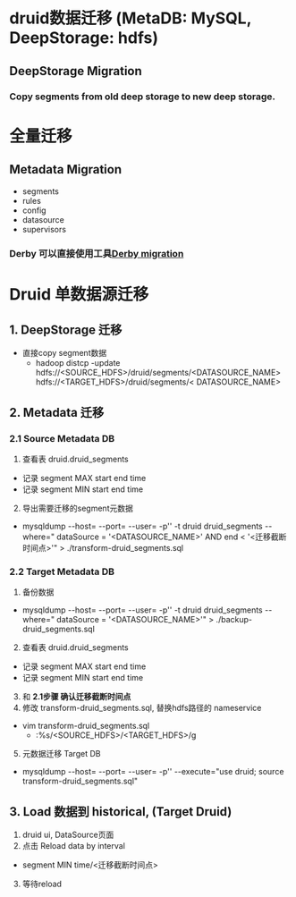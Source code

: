 # druid数据迁移 (MetaDB: MySQL, DeepStorage: hdfs)

## DeepStorage Migration

### Copy segments from old deep storage to new deep storage.

# 全量迁移

## Metadata Migration

- segments
- rules
- config
- datasource
- supervisors

### Derby 可以直接使用工具[Derby migration](https://druid.apache.org/docs/latest/operations/export-metadata.html)

# Druid 单数据源迁移

## 1. DeepStorage 迁移

- 直接copy segment数据
    - hadoop distcp -update hdfs://<SOURCE_HDFS>/druid/segments/<DATASOURCE_NAME> hdfs://<TARGET_HDFS>/druid/segments/<
      DATASOURCE_NAME>

## 2. Metadata 迁移

### 2.1 Source Metadata DB

1. 查看表 druid.druid_segments

- 记录 segment MAX start end time
- 记录 segment MIN start end time

2. 导出需要迁移的segment元数据

- mysqldump --host=<source> --port=<source> --user=<source> -p'<source>' -t druid druid_segments --where=" dataSource
  = '<DATASOURCE_NAME>' AND end < '<迁移截断时间点>'" > ./transform-druid_segments.sql

### 2.2 Target Metadata DB

1. 备份数据

- mysqldump --host=<source> --port=<source> --user=<source> -p'<source>' -t druid druid_segments --where=" dataSource
  = '<DATASOURCE_NAME>'" > ./backup-druid_segments.sql

2. 查看表 druid.druid_segments

- 记录 segment MAX start end time
- 记录 segment MIN start end time

3. 和 **2.1步骤 确认迁移截断时间点**
4. 修改 transform-druid_segments.sql, 替换hdfs路径的 nameservice

- vim transform-druid_segments.sql
    - :%s/<SOURCE_HDFS>/<TARGET_HDFS>/g

5. 元数据迁移 Target DB

- mysqldump --host=<source> --port=<source> --user=<source> -p'<source>' --execute="use druid; source
  transform-druid_segments.sql"

## 3. Load 数据到 historical, (Target Druid)

1. druid ui, DataSource页面
2. 点击 Reload data by interval

- segment MIN time/<迁移截断时间点>

3. 等待reload
